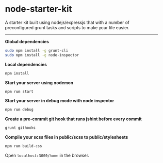 node-starter-kit
=====

A starter kit built using nodejs/expressjs that with a number of preconfigured grunt tasks and scripts to make your life easier.

---

**Global dependencies**
```sh
sudo npm install -g grunt-cli
sudo npm install -g node-inspector
```

**Local dependencies**
```sh
npm install
```

**Start your server using nodemon**
```js
npm run start
```

**Start your server in debug mode with node inspector**
```js
npm run debug
```

**Create a pre-commit git hook that runs jshint before every commit**
```sh
grunt githooks
```

**Compile your scss files in public/scss to public/stylesheets**
```sh
npm run build-css
```

Open `localhost:3000/home` in the browser.